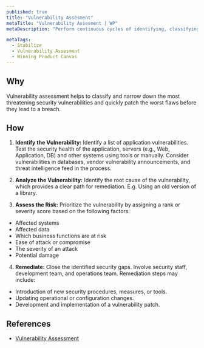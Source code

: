 ```yaml
---
published: true
title: "Vulnerability Assesment"
metaTitle: "Vulnerability Assesment | WP"
metaDescription: "Perform continuous cycles of identifying, classifying, prioritizing, remediating, and mitigating of software vulnerabilities of the implemented code and third-party components."

metaTags:
  - Stabilize
  - Vulnerability Assesment
  - Winning Product Canvas
---
```


## Why
Vulnerability assessment helps to classify and narrow down the most threatening security vulnerabilities and quickly patch the worst flaws before they lead to a breach.

## How

1. **Identify the Vulnerability:** Identify a list of application vulnerabilities. Test the security health of the application, servers (e.g., Web, Application, DB) and other systems using tools or manually. Consider vulnerabilities in databases, vendor vulnerability announcements, and threat intelligence feed in the process.

2. **Analyze the Vulnerability:** Identify the root cause of the vulnerability, which provides a clear path for remediation. E.g. Using an old version of a library.

3. **Assess the Risk:** Prioritize the vulnerability by assigning a rank or severity score based on the following factors:

  - Affected systems
  - Affected data
  - Which business functions are at risk
  - Ease of attack or compromise
  - The severity of an attack
  - Potential damage

4. **Remediate:** Close the identified security gaps. Involve security staff, development team, and operations team. Remediation steps may include:
- Introduction of new security procedures, measures, or tools.
- Updating operational or configuration changes.
- Development and implementation of a vulnerability patch.

## References

- [Vulnerability Assessment](https://www.imperva.com/learn/application-security/vulnerability-assessment)

